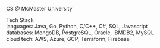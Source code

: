 CS @ McMaster University     
      
Tech Stack    
languages: Java, Go, Python, C/C++, C#, SQL, Javascript   
databases: MongoDB, PostgreSQL, Oracle, IBMDB2, MySQL     
cloud tech: AWS, Azure, GCP, Terraform, Firebase     

